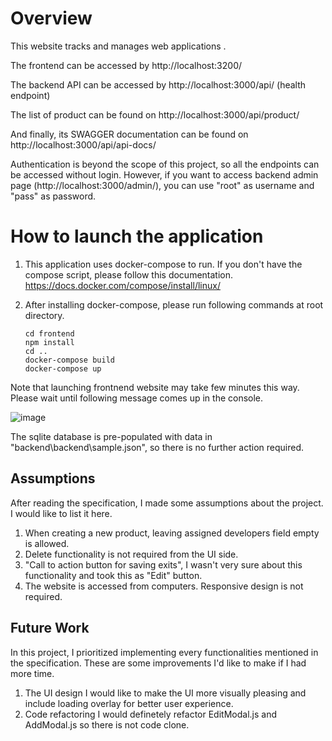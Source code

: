 # Overview

This website tracks and manages web applications .

The frontend can be accessed by http://localhost:3200/

The backend API can be accessed by http://localhost:3000/api/ (health endpoint)

The list of product can be found on http://localhost:3000/api/product/

And finally, its SWAGGER documentation can be found on http://localhost:3000/api/api-docs/

Authentication is beyond the scope of this project, so all the endpoints can be accessed without login.
However, if you want to access backend admin page (http://localhost:3000/admin/), you can use "root" as username and "pass" as password.

# How to launch the application

1.  This application uses docker-compose to run. If you don't have the compose script, please follow this documentation.
    https://docs.docker.com/compose/install/linux/

2.  After installing docker-compose, please run following commands at root directory.

        cd frontend
        npm install
        cd ..
        docker-compose build
        docker-compose up

Note that launching frontnend website may take few minutes this way.
Please wait until following message comes up in the console.

![image](https://github.com/nami773/Nanami-Momi-ecc-dssb-IS24-code-challenge-reqTBD/assets/128548019/974f025f-2bef-4875-993a-7225b41db1be)

The sqlite database is pre-populated with data in "backend\backend\sample.json", so there is no further action required.

## Assumptions

After reading the specification, I made some assumptions about the project. I would like to list it here.

1. When creating a new product, leaving assigned developers field empty is allowed.
2. Delete functionality is not required from the UI side.
3. "Call to action button for saving exits", I wasn't very sure about this functionality and took this as "Edit" button.
4. The website is accessed from computers. Responsive design is not required.

## Future Work

In this project, I prioritized implementing every functionalities mentioned in the specification.
These are some improvements I'd like to make if I had more time.

1. The UI design
   I would like to make the UI more visually pleasing and include loading overlay for better user experience.
2. Code refactoring
   I would definetely refactor EditModal.js and AddModal.js so there is not code clone.
